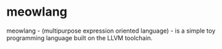 # meowlang

meowlang - (multipurpose expression oriented language) - is a simple toy programming language built on the LLVM toolchain.
